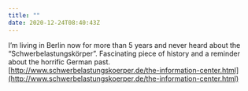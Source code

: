```yaml
---
title: ""
date: 2020-12-24T08:40:43Z
---
```


I’m living in Berlin now for more than 5 years and never heard about the “Schwerbelastungskörper”. Fascinating piece of history and a reminder about the horrific German past.
[http://www.schwerbelastungskoerper.de/the-information-center.html](http://www.schwerbelastungskoerper.de/the-information-center.html)